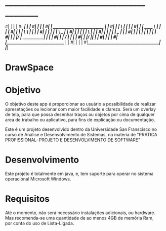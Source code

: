 # __________________________________     ________
#|                                  |    |        |
#|    ______________________________|    |____    |
#|   |                                        |   |
#|   |     __________      ______________     |   |
#|   |    |          \    |              |    |   |
#|   |    |    ____   \   |	   _________|    |   |
#|   |    |   |    \   \  |    |              |   |
#|   |    |   |     |   |  \    \________     |   |
#|   |    |   |     |   |   \            |    |   |
#|   |    |   |     |   |    \_______    |    |   |
#|   |    |   |     |   |		    |   |    |   |
#|   |    |   |____/    |  __________|   |    |   |
#|   |    |            /  |	            |    |   |
#|   |    |___________/   |______________|    |   |
#|   |                                        |   |
#|   |____________________________________    |   |
#|                                       |    |   |
#|_______________________________________|    |___|


# DrawSpace

# Objetivo

O objetivo deste app é proporcionar ao usuário a possibilidade de realizar apresetações ou lecionar com maior facilidade e clareza. Será um overlay de tela, para que possa desenhar traços ou objetos por cima de qualquer area de trabalho ou aplicativo, para fins de explicação ou documentação.

Este é um projeto desenvolvido dentro da Universidade San Franscisco no curso de Análise e Desenvolvimento de Sistemas, na materia de "PRÁTICA PROFISSIONAL: PROJETO E DESENVOLVIMENTO DE SOFTWARE"

# Desenvolvimento

Este projeto é totalmente em java, e, tem suporte para operar no sistema operacional Microsoft Windows.

# Requisitos

Até o momento, não será necessário instalações adicionais, ou hardware. Mas recomenda-se uma quantidade de ao menos 4GB de memória Ram, por conta do uso de Lista-Ligada.
